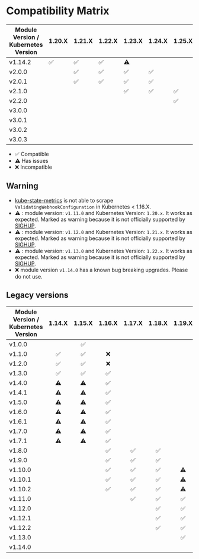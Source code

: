 # Compatibility Matrix

| Module Version / Kubernetes Version | 1.20.X             | 1.21.X             | 1.22.X             | 1.23.X             | 1.24.X             | 1.25.X             | 1.26.X             | 1.27.X             | 1.28.X             | 1.29.X             |
|-------------------------------------|--------------------|--------------------|--------------------|--------------------|--------------------|--------------------|--------------------|--------------------|--------------------|--------------------|
| v1.14.2                             | :white_check_mark: | :white_check_mark: | :white_check_mark: | :warning:          |                    |                    |                    |                    |                    |                    |
| v2.0.0                              |                    | :white_check_mark: | :white_check_mark: | :white_check_mark: | :white_check_mark: |                    |                    |                    |                    |                    |
| v2.0.1                              |                    | :white_check_mark: | :white_check_mark: | :white_check_mark: | :white_check_mark: |                    |                    |                    |                    |                    |
| v2.1.0                              |                    |                    |                    | :white_check_mark: | :white_check_mark: | :white_check_mark: |                    |                    |                    |                    |
| v2.2.0                              |                    |                    |                    |                    |                    | :white_check_mark: | :white_check_mark: |                    |                    |                    |
| v3.0.0                              |                    |                    |                    |                    |                    |                    | :white_check_mark: | :white_check_mark: |                    |                    |
| v3.0.1                              |                    |                    |                    |                    |                    |                    | :white_check_mark: | :white_check_mark: |                    |                    |
| v3.0.2                              |                    |                    |                    |                    |                    |                    | :white_check_mark: | :white_check_mark: |                    |                    |
| v3.0.3                              |                    |                    |                    |                    |                    |                    |                    | :white_check_mark: | :white_check_mark: | :white_check_mark: |

- :white_check_mark: Compatible
- :warning: Has issues
- :x: Incompatible

## Warning

- [kube-state-metrics](katalog/kube-state-metrics) is not able to scrape
    `ValidatingWebhookConfiguration` in Kubernetes < 1.16.X.
- :warning: : module version: `v1.11.0` and Kubernetes Version: `1.20.x`. It works as expected. Marked as warning
because it is not officially supported by [SIGHUP](https://sighup.io).
- :warning: : module version: `v1.12.0` and Kubernetes Version: `1.21.x`. It works as expected. Marked as warning
because it is not officially supported by [SIGHUP](https://sighup.io).
- :warning: : module version: `v1.13.0` and Kubernetes Version: `1.22.x`. It works as expected. Marked as warning
because it is not officially supported by [SIGHUP](https://sighup.io).
- :x: module version `v1.14.0` has a known bug breaking upgrades. Please do not use.

## Legacy versions

| Module Version / Kubernetes Version |       1.14.X       |       1.15.X       |       1.16.X       |       1.17.X       |       1.18.X       |       1.19.X       |       1.20.X       |       1.21.X       |  1.22.X   |
| ----------------------------------- | :----------------: | :----------------: | :----------------: | :----------------: | :----------------: | :----------------: | :----------------: | :----------------: | :-------: |
| v1.0.0                              |                    | :white_check_mark: |                    |                    |                    |                    |                    |                    |           |
| v1.1.0                              | :white_check_mark: | :white_check_mark: |        :x:         |                    |                    |                    |                    |                    |           |
| v1.2.0                              | :white_check_mark: | :white_check_mark: |        :x:         |                    |                    |                    |                    |                    |           |
| v1.3.0                              | :white_check_mark: | :white_check_mark: | :white_check_mark: |                    |                    |                    |                    |                    |           |
| v1.4.0                              |     :warning:      |     :warning:      | :white_check_mark: |                    |                    |                    |                    |                    |           |
| v1.4.1                              |     :warning:      |     :warning:      | :white_check_mark: |                    |                    |                    |                    |                    |           |
| v1.5.0                              |     :warning:      |     :warning:      | :white_check_mark: |                    |                    |                    |                    |                    |           |
| v1.6.0                              |     :warning:      |     :warning:      | :white_check_mark: |                    |                    |                    |                    |                    |           |
| v1.6.1                              |     :warning:      |     :warning:      | :white_check_mark: |                    |                    |                    |                    |                    |           |
| v1.7.0                              |     :warning:      |     :warning:      | :white_check_mark: |                    |                    |                    |                    |                    |           |
| v1.7.1                              |     :warning:      |     :warning:      | :white_check_mark: |                    |                    |                    |                    |                    |           |
| v1.8.0                              |                    |                    | :white_check_mark: | :white_check_mark: | :white_check_mark: |                    |                    |                    |           |
| v1.9.0                              |                    |                    | :white_check_mark: | :white_check_mark: | :white_check_mark: |                    |                    |                    |           |
| v1.10.0                             |                    |                    | :white_check_mark: | :white_check_mark: | :white_check_mark: |     :warning:      |                    |                    |           |
| v1.10.1                             |                    |                    | :white_check_mark: | :white_check_mark: | :white_check_mark: |     :warning:      |                    |                    |           |
| v1.10.2                             |                    |                    | :white_check_mark: | :white_check_mark: | :white_check_mark: |     :warning:      |                    |                    |           |
| v1.11.0                             |                    |                    |                    | :white_check_mark: | :white_check_mark: | :white_check_mark: |     :warning:      |                    |           |
| v1.12.0                             |                    |                    |                    |                    | :white_check_mark: | :white_check_mark: | :white_check_mark: |     :warning:      |           |
| v1.12.1                             |                    |                    |                    |                    | :white_check_mark: | :white_check_mark: | :white_check_mark: |     :warning:      |           |
| v1.12.2                             |                    |                    |                    |                    | :white_check_mark: | :white_check_mark: | :white_check_mark: |     :warning:      |           |
| v1.13.0                             |                    |                    |                    |                    |                    | :white_check_mark: | :white_check_mark: | :white_check_mark: | :warning: |
| v1.14.0                             |                    |                    |                    |                    |                    |                    |        :x:         |        :x:         |    :x:    |